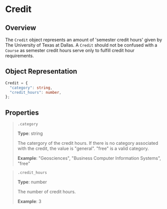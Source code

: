 # Credit

## Overview

The `Credit` object represents an amount of 'semester credit hours' given by The University of Texas at Dallas. A `Credit` should not be confused with a `Course` as semester credit hours serve only to fulfill credit hour requirements.

## Object Representation

```ts
Credit = {
  "category": string,
  "credit_hours": number,
};
```

## Properties

> `.category`
>
> **Type**: string
>
> The catergory of the credit hours.
> If there is no category associated with the credit, the value is "general".
> "free" is a valid category.
>
> **Example**: "Geosciences", "Business Computer Information Systems", "free"

> `.credit_hours`
>
> **Type**: number
>
> The number of credit hours.
>
> **Example**: 3
